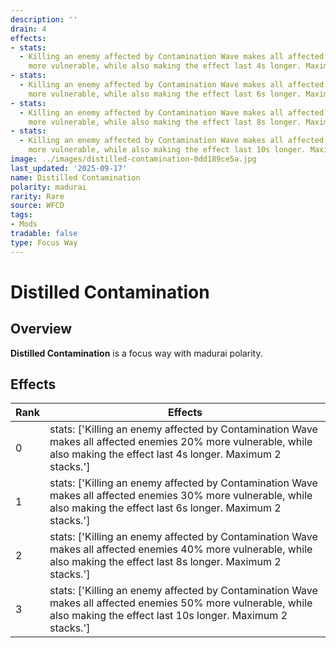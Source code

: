 ```yaml
---
description: ''
drain: 4
effects:
- stats:
  - Killing an enemy affected by Contamination Wave makes all affected enemies 20%
    more vulnerable, while also making the effect last 4s longer. Maximum 2 stacks.
- stats:
  - Killing an enemy affected by Contamination Wave makes all affected enemies 30%
    more vulnerable, while also making the effect last 6s longer. Maximum 2 stacks.
- stats:
  - Killing an enemy affected by Contamination Wave makes all affected enemies 40%
    more vulnerable, while also making the effect last 8s longer. Maximum 2 stacks.
- stats:
  - Killing an enemy affected by Contamination Wave makes all affected enemies 50%
    more vulnerable, while also making the effect last 10s longer. Maximum 2 stacks.
image: ../images/distilled-contamination-0dd189ce5a.jpg
last_updated: '2025-09-17'
name: Distilled Contamination
polarity: madurai
rarity: Rare
source: WFCD
tags:
- Mods
tradable: false
type: Focus Way
---
```


# Distilled Contamination

## Overview

**Distilled Contamination** is a focus way with madurai polarity.

## Effects

| Rank | Effects |
|------|----------|
| 0 | stats: ['Killing an enemy affected by Contamination Wave makes all affected enemies 20% more vulnerable, while also making the effect last 4s longer. Maximum 2 stacks.'] |
| 1 | stats: ['Killing an enemy affected by Contamination Wave makes all affected enemies 30% more vulnerable, while also making the effect last 6s longer. Maximum 2 stacks.'] |
| 2 | stats: ['Killing an enemy affected by Contamination Wave makes all affected enemies 40% more vulnerable, while also making the effect last 8s longer. Maximum 2 stacks.'] |
| 3 | stats: ['Killing an enemy affected by Contamination Wave makes all affected enemies 50% more vulnerable, while also making the effect last 10s longer. Maximum 2 stacks.'] |

